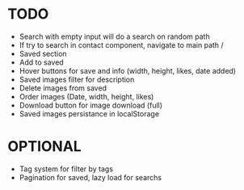 # TODO

- Search with empty input will do a search on random path
- If try to search in contact component, navigate to main path /
- Saved section
- Add to saved
- Hover buttons for save and info (width, height, likes, date added)
- Saved images filter for description
- Delete images from saved
- Order images (Date, width, height, likes)
- Download button for image download (full)
- Saved images persistance in localStorage

# OPTIONAL

- Tag system for filter by tags
- Pagination for saved, lazy load for searchs